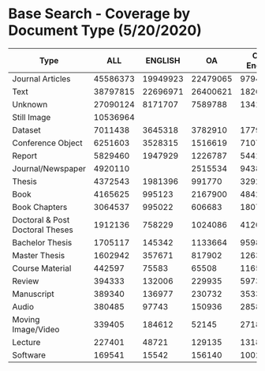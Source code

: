 # Base Search - Coverage by Document Type (5/20/2020)
| Type |ALL| ENGLISH | OA|	 OA-English |
|------|---|---------|---|-------------|
|Journal Articles|45586373|19949923|22479065|9794841|
|Text |38797815|22696971|26400621|18264867|
|Unknown|27090124|8171707|7589788|1341688|
|Still Image|10536964||||
|Dataset|7011438|3645318|3782910|1779068|
|Conference Object|6251603|3528315|1516619|710745|
|Report|5829460|1947929|1226787|544176|
|Journal/Newspaper|4920110||2515534|943877|
|Thesis|4372543|1981396|991770|329238|
|Book|4165625|995123|2167900|484233|
|Book Chapters|3064537|995022|606683|180734|
|Doctoral & Post Doctoral Theses|1912136|758229|1024086|412056|
|Bachelor Thesis|1705117|145342|1133664|95988|
|Master Thesis|1602942|357671|817902|126390|
|Course Material|442597|75583|65508|11656|
|Review |394333|132006|229935|59737|
|Manuscript|389340|136977|230732|35336|
|Audio|380485|97743|150936|28582|
|Moving Image/Video|339405|184612|52145|27189|
|Lecture|227401|48721|129135|13181|
|Software|169541|15542|156140|10020|